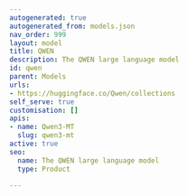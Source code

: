 ```yaml
---
autogenerated: true
autogenerated_from: models.json
nav_order: 999
layout: model
title: QWEN
description: The QWEN large language model
id: qwen
parent: Models
urls:
- https://huggingface.co/Qwen/collections
self_serve: true
customisation: []
apis:
- name: Qwen3‑MT
  slug: qwen3-mt
active: true
seo:
  name: The QWEN large language model
  type: Product

---
```


